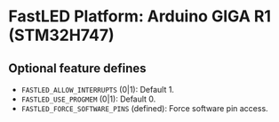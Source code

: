 # FastLED Platform: Arduino GIGA R1 (STM32H747)

## Optional feature defines

- `FASTLED_ALLOW_INTERRUPTS` (0|1): Default 1.
- `FASTLED_USE_PROGMEM` (0|1): Default 0.
- `FASTLED_FORCE_SOFTWARE_PINS` (defined): Force software pin access.
